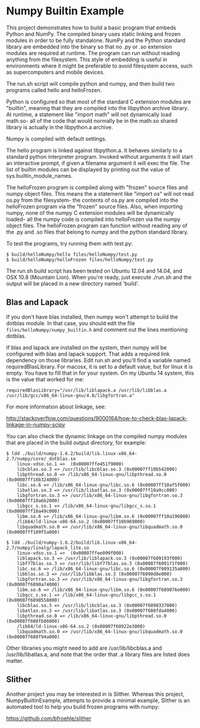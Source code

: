 Numpy Builtin Example
=====================

This project demonstrates how to build a basic program that embeds
Python and NumPy.  The compiled binary uses static linking and frozen
modules in order to be fully standalone.  NumPy and the Python
standard library are embedded into the binary so that no .py or .so
extension modules are required at runtime.  The program can run
without reading anything from the filesystem.  This style of embedding
is useful in environments where it might be preferable to avoid
filesystem access, such as supercomputers and mobile devices.

The run.sh script will compile python and numpy, and then build two
programs called hello and helloFrozen.

Python is configured so that most of the standard C extension modules
are "builtin", meaning that they are compiled into the libpython
archive library.  At runtime, a statement like "import math" will not
dynamically load math.so- all of the code that would normally be in
the math.so shared library is actually in the libpython.a archive.

Numpy is compiled with default settings.

The hello program is linked against libpython.a.  It behaves similarly
to a standard python interpreter program.  Invoked without arguments
it will start an interactive prompt, if given a filename argument it
will exec the file.  The list of builtin modules can be displayed by
printing out the value of sys.builtin_module_names.

The helloFrozen program is compiled along with "frozen" source files
and numpy object files.  This means the a statement like "import os"
will not read os.py from the filesystem- the contents of os.py are
compiled into the helloFrozen program via the "frozen" source files.
Also, when importing numpy, none of the numpy C extension modules will
be dynamically loaded- all the numpy code is compiled into helloFrozen
via the numpy object files.  The helloFrozen program can function
without reading any of the .py and .so files that belong to numpy and
the python standard library.

To test the programs, try running them with test.py:

    $ build/helloNumpy/hello files/helloNumpy/test.py
    $ build/helloNumpy/helloFrozen files/helloNumpy/test.py

The run.sh build script has been tested on Ubuntu 12.04 and 14.04, and OSX 10.8
(Mountain Lion).  When you're ready, just execute ./run.sh and the
output will be placed in a new directory named 'build'.

Blas and Lapack
---------------

If you don't have blas installed, then numpy won't attempt to build
the dotblas module.  In that case, you should edit the file
`files/helloNumpy/numpy_builtin.h` and comment out the lines
mentioning dotblas.

If blas and lapack are installed on the system, then numpy will be
configured with blas and lapack support.  That adds a required link
dependency on those libraries.  Edit run.sh and you'll find a variable
named requiredBlasLibrary.  For macosx, it is set to a default value,
but for linux it is empty.  You have to fill that in for your system.
On my Ubuntu 14 system, this is the value that worked for me:

    requiredBlasLibrary="/usr/lib/liblapack.a /usr/lib/libblas.a /usr/lib/gcc/x86_64-linux-gnu/4.8/libgfortran.a"

For more information about linkage, see:

http://stackoverflow.com/questions/9000164/how-to-check-blas-lapack-linkage-in-numpy-scipy

You can also check the dynamic linkage on the compiled numpy modules
that are placed in the build output directory, for example:


    $ ldd ./build/numpy-1.6.2/build/lib.linux-x86_64-2.7/numpy/core/_dotblas.so
        linux-vdso.so.1 =>  (0x00007ffe451f9000)
        libcblas.so.3 => /usr/lib/libcblas.so.3 (0x00007ff10b542000)
        libpthread.so.0 => /lib/x86_64-linux-gnu/libpthread.so.0 (0x00007ff10b324000)
        libc.so.6 => /lib/x86_64-linux-gnu/libc.so.6 (0x00007ff10af5f000)
        libatlas.so.3 => /usr/lib/libatlas.so.3 (0x00007ff10a9cc000)
        libgfortran.so.3 => /usr/lib/x86_64-linux-gnu/libgfortran.so.3 (0x00007ff10a6b2000)
        libgcc_s.so.1 => /lib/x86_64-linux-gnu/libgcc_s.so.1 (0x00007ff10a49c000)
        libm.so.6 => /lib/x86_64-linux-gnu/libm.so.6 (0x00007ff10a196000)
        /lib64/ld-linux-x86-64.so.2 (0x00007ff10b969000)
        libquadmath.so.0 => /usr/lib/x86_64-linux-gnu/libquadmath.so.0 (0x00007ff109f5a000)

    $ ldd ./build/numpy-1.6.2/build/lib.linux-x86_64-2.7/numpy/linalg/lapack_lite.so
        linux-vdso.so.1 =>  (0x00007ffee099f000)
        liblapack.so.3 => /usr/lib/liblapack.so.3 (0x00007f609193f000)
        libf77blas.so.3 => /usr/lib/libf77blas.so.3 (0x00007f609171f000)
        libc.so.6 => /lib/x86_64-linux-gnu/libc.so.6 (0x00007f609135a000)
        libblas.so.3 => /usr/lib/libblas.so.3 (0x00007f6090d8e000)
        libgfortran.so.3 => /usr/lib/x86_64-linux-gnu/libgfortran.so.3 (0x00007f6090a74000)
        libm.so.6 => /lib/x86_64-linux-gnu/libm.so.6 (0x00007f609076e000)
        libgcc_s.so.1 => /lib/x86_64-linux-gnu/libgcc_s.so.1 (0x00007f6090558000)
        libcblas.so.3 => /usr/lib/libcblas.so.3 (0x00007f6090337000)
        libatlas.so.3 => /usr/lib/libatlas.so.3 (0x00007f608fda4000)
        libpthread.so.0 => /lib/x86_64-linux-gnu/libpthread.so.0 (0x00007f608fb86000)
        /lib64/ld-linux-x86-64.so.2 (0x00007f60922e3000)
        libquadmath.so.0 => /usr/lib/x86_64-linux-gnu/libquadmath.so.0 (0x00007f608f94a000)

Other libraries you might need to add are /usr/lib/libcblas.a and
/usr/lib/libatlas.a, and note that the order that .a library files are
listed does matter.

Slither
-------

Another project you may be interested in is Slither. Whereas this
project, NumpyBuiltinExample, attempts to provide a minimal example,
Slither is an automated tool to help you build frozen programs with
numpy:

https://github.com/bfroehle/slither
